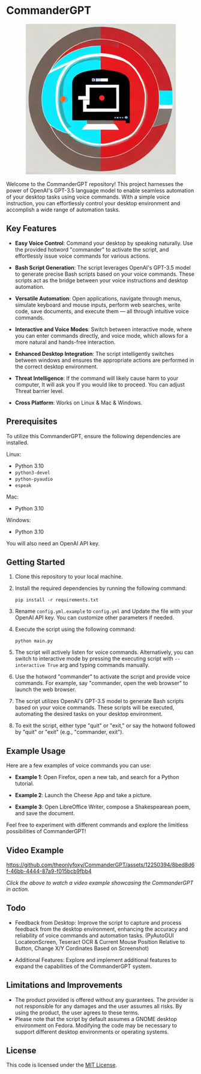 # CommanderGPT

<p align="center">
  <img src="media/logo.jpeg" alt="CommanderGPT" width="400" height="400">
</p>

Welcome to the CommanderGPT repository! This project harnesses the power of OpenAI's GPT-3.5 language model to enable seamless automation of your desktop tasks using voice commands. With a simple voice instruction, you can effortlessly control your desktop environment and accomplish a wide range of automation tasks.

## Key Features

- **Easy Voice Control**: Command your desktop by speaking naturally. Use the provided hotword "commander" to activate the script, and effortlessly issue voice commands for various actions.

- **Bash Script Generation**: The script leverages OpenAI's GPT-3.5 model to generate precise Bash scripts based on your voice commands. These scripts act as the bridge between your voice instructions and desktop automation.

- **Versatile Automation**: Open applications, navigate through menus, simulate keyboard and mouse inputs, perform web searches, write code, save documents, and execute them — all through intuitive voice commands.

- **Interactive and Voice Modes**: Switch between interactive mode, where you can enter commands directly, and voice mode, which allows for a more natural and hands-free interaction.

- **Enhanced Desktop Integration**: The script intelligently switches between windows and ensures the appropriate actions are performed in the correct desktop environment.

- **Threat Intelligence**: If the command will likely cause harm to your computer, It will ask you If you would like to proceed. You can adjust Threat barrier level.

- **Cross Platform**: Works on Linux & Mac & Windows.

## Prerequisites

To utilize this CommanderGPT, ensure the following dependencies are installed.

Linux:
- Python 3.10
- `python3-devel`
- `python-pyaudio`
- `espeak`

Mac:
- Python 3.10

Windows:
- Python 3.10

You will also need an OpenAI API key.

## Getting Started

1. Clone this repository to your local machine.

2. Install the required dependencies by running the following command:

   ```
   pip install -r requirements.txt
   ```

3. Rename `config.yml.example` to `config.yml` and Update the file with your OpenAI API key. You can customize other parameters if needed.

4. Execute the script using the following command:

   ```
   python main.py
   ```

5. The script will actively listen for voice commands. Alternatively, you can switch to interactive mode by pressing the executing script with ```--interactive True``` arg and typing commands manually.

6. Use the hotword "commander" to activate the script and provide voice commands. For example, say "commander, open the web browser" to launch the web browser.

7. The script utilizes OpenAI's GPT-3.5 model to generate Bash scripts based on your voice commands. These scripts will be executed, automating the desired tasks on your desktop environment.

8. To exit the script, either type "quit" or "exit," or say the hotword followed by "quit" or "exit" (e.g., "commander, exit").

## Example Usage

Here are a few examples of voice commands you can use:

- **Example 1**: Open Firefox, open a new tab, and search for a Python tutorial.

- **Example 2**: Launch the Cheese App and take a picture.

- **Example 3**: Open LibreOffice Writer, compose a Shakespearean poem, and save the document.

Feel free to experiment with different commands and explore the limitless possibilities of CommanderGPT!

## Video Example

https://github.com/theonlyfoxy/CommanderGPT/assets/12250394/8bed8d6f-46bb-4444-87a9-f015bcb9fbb4


*Click the above to watch a video example showcasing the CommanderGPT in action.*

## Todo

- Feedback from Desktop: Improve the script to capture and process feedback from the desktop environment, enhancing the accuracy and reliability of voice commands and automation tasks. (PyAutoGUI LocateonScreen, Teseract OCR & Current Mouse Position Relative to Button, Change X/Y Cordinates Based on Screenshot)

- Additional Features: Explore and implement additional features to expand the capabilities of the CommanderGPT system.

## Limitations and Improvements

- The product provided is offered without any guarantees. The provider is not responsible for any damages and the user assumes all risks. By using the product, the user agrees to these terms.
- Please note that the script by default assumes a GNOME desktop environment on Fedora. Modifying the code may be necessary to support different desktop environments or operating systems.

## License

This code is licensed under the [MIT License](LICENSE).
